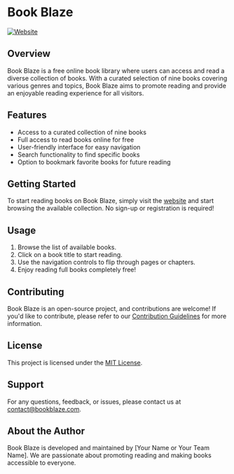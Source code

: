 # Book Blaze

[![Website](https://img.shields.io/website?url=https%3A%2F%2Fwww.bookblaze.com)](https://sadekur-assignment-8.netlify.app/)

## Overview

Book Blaze is a free online book library where users can access and read a diverse collection of books. With a curated selection of nine books covering various genres and topics, Book Blaze aims to promote reading and provide an enjoyable reading experience for all visitors.

## Features

- Access to a curated collection of nine books
- Full access to read books online for free
- User-friendly interface for easy navigation
- Search functionality to find specific books
- Option to bookmark favorite books for future reading

## Getting Started

To start reading books on Book Blaze, simply visit the [website](https://www.bookblaze.com) and start browsing the available collection. No sign-up or registration is required!

## Usage

1. Browse the list of available books.
2. Click on a book title to start reading.
3. Use the navigation controls to flip through pages or chapters.
4. Enjoy reading full books completely free!

## Contributing

Book Blaze is an open-source project, and contributions are welcome! If you'd like to contribute, please refer to our [Contribution Guidelines](CONTRIBUTING.md) for more information.

## License

This project is licensed under the [MIT License](LICENSE).

## Support

For any questions, feedback, or issues, please contact us at [contact@bookblaze.com](mailto:contact@bookblaze.com).

## About the Author

Book Blaze is developed and maintained by [Your Name or Your Team Name]. We are passionate about promoting reading and making books accessible to everyone.

<!-- # React + Vite

This template provides a minimal setup to get React working in Vite with HMR and some ESLint rules.

Currently, two official plugins are available:

- [@vitejs/plugin-react](https://github.com/vitejs/vite-plugin-react/blob/main/packages/plugin-react/README.md) uses [Babel](https://babeljs.io/) for Fast Refresh
- [@vitejs/plugin-react-swc](https://github.com/vitejs/vite-plugin-react-swc) uses [SWC](https://swc.rs/) for Fast Refresh -->
